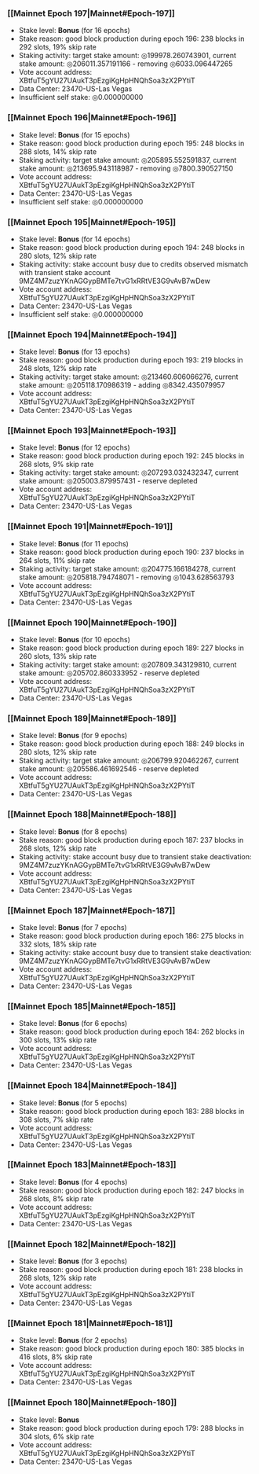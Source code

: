 ### [[Mainnet Epoch 197|Mainnet#Epoch-197]]
* Stake level: **Bonus** (for 16 epochs)
* Stake reason: good block production during epoch 196: 238 blocks in 292 slots, 19% skip rate
* Staking activity: target stake amount: ◎199978.260743901, current stake amount: ◎206011.357191166 - removing ◎6033.096447265
* Vote account address: XBtfuT5gYU27UAukT3pEzgiKgHpHNQhSoa3zX2PYtiT
* Data Center: 23470-US-Las Vegas
* Insufficient self stake: ◎0.000000000
### [[Mainnet Epoch 196|Mainnet#Epoch-196]]
* Stake level: **Bonus** (for 15 epochs)
* Stake reason: good block production during epoch 195: 248 blocks in 288 slots, 14% skip rate
* Staking activity: target stake amount: ◎205895.552591837, current stake amount: ◎213695.943118987 - removing ◎7800.390527150
* Vote account address: XBtfuT5gYU27UAukT3pEzgiKgHpHNQhSoa3zX2PYtiT
* Data Center: 23470-US-Las Vegas
* Insufficient self stake: ◎0.000000000
### [[Mainnet Epoch 195|Mainnet#Epoch-195]]
* Stake level: **Bonus** (for 14 epochs)
* Stake reason: good block production during epoch 194: 248 blocks in 280 slots, 12% skip rate
* Staking activity: stake account busy due to credits observed mismatch with transient stake account 9MZ4M7zuzYKnAGGypBMTe7tvG1xRRtVE3G9vAvB7wDew
* Vote account address: XBtfuT5gYU27UAukT3pEzgiKgHpHNQhSoa3zX2PYtiT
* Data Center: 23470-US-Las Vegas
* Insufficient self stake: ◎0.000000000
### [[Mainnet Epoch 194|Mainnet#Epoch-194]]
* Stake level: **Bonus** (for 13 epochs)
* Stake reason: good block production during epoch 193: 219 blocks in 248 slots, 12% skip rate
* Staking activity: target stake amount: ◎213460.606066276, current stake amount: ◎205118.170986319 - adding ◎8342.435079957
* Vote account address: XBtfuT5gYU27UAukT3pEzgiKgHpHNQhSoa3zX2PYtiT
* Data Center: 23470-US-Las Vegas
### [[Mainnet Epoch 193|Mainnet#Epoch-193]]
* Stake level: **Bonus** (for 12 epochs)
* Stake reason: good block production during epoch 192: 245 blocks in 268 slots, 9% skip rate
* Staking activity: target stake amount: ◎207293.032432347, current stake amount: ◎205003.879957431 - reserve depleted
* Vote account address: XBtfuT5gYU27UAukT3pEzgiKgHpHNQhSoa3zX2PYtiT
* Data Center: 23470-US-Las Vegas
### [[Mainnet Epoch 191|Mainnet#Epoch-191]]
* Stake level: **Bonus** (for 11 epochs)
* Stake reason: good block production during epoch 190: 237 blocks in 264 slots, 11% skip rate
* Staking activity: target stake amount: ◎204775.166184278, current stake amount: ◎205818.794748071 - removing ◎1043.628563793
* Vote account address: XBtfuT5gYU27UAukT3pEzgiKgHpHNQhSoa3zX2PYtiT
* Data Center: 23470-US-Las Vegas
### [[Mainnet Epoch 190|Mainnet#Epoch-190]]
* Stake level: **Bonus** (for 10 epochs)
* Stake reason: good block production during epoch 189: 227 blocks in 260 slots, 13% skip rate
* Staking activity: target stake amount: ◎207809.343129810, current stake amount: ◎205702.860333952 - reserve depleted
* Vote account address: XBtfuT5gYU27UAukT3pEzgiKgHpHNQhSoa3zX2PYtiT
* Data Center: 23470-US-Las Vegas
### [[Mainnet Epoch 189|Mainnet#Epoch-189]]
* Stake level: **Bonus** (for 9 epochs)
* Stake reason: good block production during epoch 188: 249 blocks in 280 slots, 12% skip rate
* Staking activity: target stake amount: ◎206799.920462267, current stake amount: ◎205586.461692546 - reserve depleted
* Vote account address: XBtfuT5gYU27UAukT3pEzgiKgHpHNQhSoa3zX2PYtiT
* Data Center: 23470-US-Las Vegas
### [[Mainnet Epoch 188|Mainnet#Epoch-188]]
* Stake level: **Bonus** (for 8 epochs)
* Stake reason: good block production during epoch 187: 237 blocks in 268 slots, 12% skip rate
* Staking activity: stake account busy due to transient stake deactivation: 9MZ4M7zuzYKnAGGypBMTe7tvG1xRRtVE3G9vAvB7wDew
* Vote account address: XBtfuT5gYU27UAukT3pEzgiKgHpHNQhSoa3zX2PYtiT
* Data Center: 23470-US-Las Vegas
### [[Mainnet Epoch 187|Mainnet#Epoch-187]]
* Stake level: **Bonus** (for 7 epochs)
* Stake reason: good block production during epoch 186: 275 blocks in 332 slots, 18% skip rate
* Staking activity: stake account busy due to transient stake deactivation: 9MZ4M7zuzYKnAGGypBMTe7tvG1xRRtVE3G9vAvB7wDew
* Vote account address: XBtfuT5gYU27UAukT3pEzgiKgHpHNQhSoa3zX2PYtiT
* Data Center: 23470-US-Las Vegas
### [[Mainnet Epoch 185|Mainnet#Epoch-185]]
* Stake level: **Bonus** (for 6 epochs)
* Stake reason: good block production during epoch 184: 262 blocks in 300 slots, 13% skip rate
* Vote account address: XBtfuT5gYU27UAukT3pEzgiKgHpHNQhSoa3zX2PYtiT
* Data Center: 23470-US-Las Vegas
### [[Mainnet Epoch 184|Mainnet#Epoch-184]]
* Stake level: **Bonus** (for 5 epochs)
* Stake reason: good block production during epoch 183: 288 blocks in 308 slots, 7% skip rate
* Vote account address: XBtfuT5gYU27UAukT3pEzgiKgHpHNQhSoa3zX2PYtiT
* Data Center: 23470-US-Las Vegas
### [[Mainnet Epoch 183|Mainnet#Epoch-183]]
* Stake level: **Bonus** (for 4 epochs)
* Stake reason: good block production during epoch 182: 247 blocks in 268 slots, 8% skip rate
* Vote account address: XBtfuT5gYU27UAukT3pEzgiKgHpHNQhSoa3zX2PYtiT
* Data Center: 23470-US-Las Vegas
### [[Mainnet Epoch 182|Mainnet#Epoch-182]]
* Stake level: **Bonus** (for 3 epochs)
* Stake reason: good block production during epoch 181: 238 blocks in 268 slots, 12% skip rate
* Vote account address: XBtfuT5gYU27UAukT3pEzgiKgHpHNQhSoa3zX2PYtiT
* Data Center: 23470-US-Las Vegas
### [[Mainnet Epoch 181|Mainnet#Epoch-181]]
* Stake level: **Bonus** (for 2 epochs)
* Stake reason: good block production during epoch 180: 385 blocks in 416 slots, 8% skip rate
* Vote account address: XBtfuT5gYU27UAukT3pEzgiKgHpHNQhSoa3zX2PYtiT
* Data Center: 23470-US-Las Vegas
### [[Mainnet Epoch 180|Mainnet#Epoch-180]]
* Stake level: **Bonus**
* Stake reason: good block production during epoch 179: 288 blocks in 304 slots, 6% skip rate
* Vote account address: XBtfuT5gYU27UAukT3pEzgiKgHpHNQhSoa3zX2PYtiT
* Data Center: 23470-US-Las Vegas